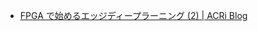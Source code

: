 


- [FPGA で始めるエッジディープラーニング (2) | ACRi Blog](https://www.acri.c.titech.ac.jp/wordpress/archives/5786)


